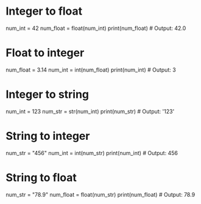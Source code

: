 # Integer to float
num_int = 42
num_float = float(num_int)
print(num_float)  # Output: 42.0

# Float to integer
num_float = 3.14
num_int = int(num_float)
print(num_int)  # Output: 3

# Integer to string
num_int = 123
num_str = str(num_int)
print(num_str)  # Output: '123'

# String to integer
num_str = "456"
num_int = int(num_str)
print(num_int)  # Output: 456

# String to float
num_str = "78.9"
num_float = float(num_str)
print(num_float)  # Output: 78.9
